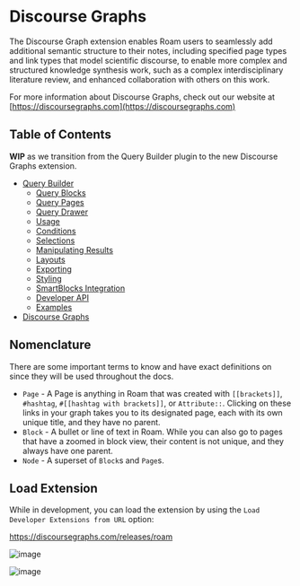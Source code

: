 # Discourse Graphs

The Discourse Graph extension enables Roam users to seamlessly add additional semantic structure to their notes, including specified page types and link types that model scientific discourse, to enable more complex and structured knowledge synthesis work, such as a complex interdisciplinary literature review, and enhanced collaboration with others on this work.

For more information about Discourse Graphs, check out our website at [https://discoursegraphs.com](https://discoursegraphs.com)

## Table of Contents

**WIP** as we transition from the Query Builder plugin to the new Discourse Graphs extension.

- [Query Builder](https://github.com/DiscourseGraphs/discourse-graph/blob/main/docs/query-builder.md#roamjs-query-builder)
  - [Query Blocks](https://github.com/DiscourseGraphs/discourse-graph/blob/main/docs/query-builder.md#query-blocks)
  - [Query Pages](https://github.com/DiscourseGraphs/discourse-graph/blob/main/docs/query-builder.md#query-pages)
  - [Query Drawer](https://github.com/DiscourseGraphs/discourse-graph/blob/main/docs/query-builder.md#query-drawer)
  - [Usage](https://github.com/DiscourseGraphs/discourse-graph/blob/main/docs/query-builder.md#usage)
  - [Conditions](https://github.com/DiscourseGraphs/discourse-graph/blob/main/docs/query-builder.md#conditions)
  - [Selections](https://github.com/DiscourseGraphs/discourse-graph/blob/main/docs/query-builder.md#selections)
  - [Manipulating Results](https://github.com/DiscourseGraphs/discourse-graph/blob/main/docs/query-builder.md#manipulating-results)
  - [Layouts](https://github.com/DiscourseGraphs/discourse-graph/blob/main/docs/query-builder.md#layouts)
  - [Exporting](https://github.com/DiscourseGraphs/discourse-graph/blob/main/docs/query-builder.md#exporting)
  - [Styling](https://github.com/DiscourseGraphs/discourse-graph/blob/main/docs/query-builder.md#styling)
  - [SmartBlocks Integration](https://github.com/DiscourseGraphs/discourse-graph/blob/main/docs/query-builder.md#smartblocks-integration)
  - [Developer API](https://github.com/DiscourseGraphs/discourse-graph/blob/main/docs/query-builder.md#developer-api)
  - [Examples](https://github.com/DiscourseGraphs/discourse-graph/blob/main/docs/query-builder.md#examples)
- [Discourse Graphs](https://github.com/DiscourseGraphs/discourse-graph/blob/main/docs/discourse-graphs.md)

## Nomenclature

There are some important terms to know and have exact definitions on since they will be used throughout the docs.

- `Page` - A Page is anything in Roam that was created with `[[brackets]]`, `#hashtag`, `#[[hashtag with brackets]]`, or `Attribute::`. Clicking on these links in your graph takes you to its designated page, each with its own unique title, and they have no parent.
- `Block` - A bullet or line of text in Roam. While you can also go to pages that have a zoomed in block view, their content is not unique, and they always have one parent.
- `Node` - A superset of `Block`s and `Page`s.

## Load Extension

While in development, you can load the extension by using the `Load Developer Extensions from URL` option:

https://discoursegraphs.com/releases/roam

![image](https://github.com/user-attachments/assets/60bf48ae-ec94-4581-9ae3-8af90fb7bb88)

![image](https://github.com/user-attachments/assets/a890641d-1f6a-47a6-aceb-e18fda388b5d)

